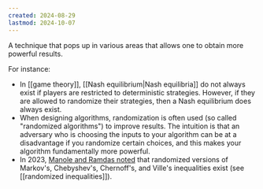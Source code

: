 ```yaml
---
created: 2024-08-29
lastmod: 2024-10-07
---
```


A technique that pops up in various areas that allows one to obtain more powerful results. 

For instance: 
- In [[game theory]], [[Nash equilibrium|Nash equilibria]] do not always exist if players are restricted to deterministic strategies. However, if they are allowed to randomize their strategies, then a Nash equilibrium does always exist. 
- When designing algorithms, randomization is often used (so called "randomized algorithms") to improve results. The intuition is that an adversary who is choosing the inputs to your algorithm can be at a disadvantage if you randomize certain choices, and this makes your algorithm fundamentally more powerful. 
- In 2023, [Manole and Ramdas noted](https://arxiv.org/pdf/2304.02611) that randomized versions of Markov's, Chebyshev's, Chernoff's, and Ville's inequalities exist (see [[randomized inequalities]]).